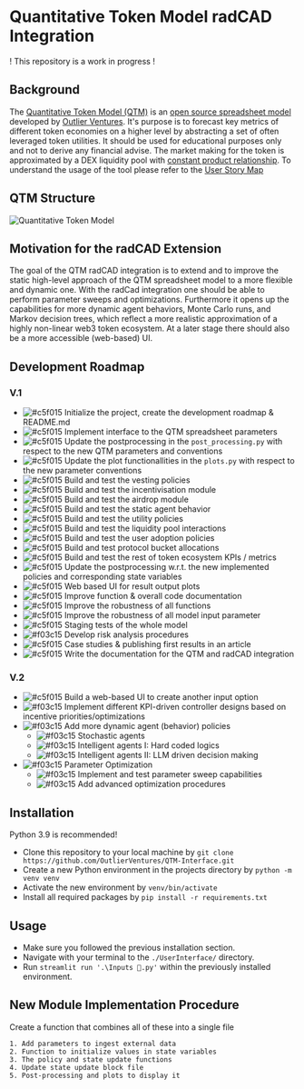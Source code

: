# Quantitative Token Model radCAD Integration

! This repository is a work in progress !

## Background

The [Quantitative Token Model (QTM)](https://outlierventures.io/quantitative-token-model-a-data-driven-approach-to-stay-ahead-of-the-game/) is an [open source spreadsheet model](https://drive.google.com/drive/folders/1eSgm4NA1Izx9qhXd6sdveUKF5VFHY6py?usp=sharing) developed by [Outlier Ventures](https://outlierventures.io/). It's purpose is to forecast key metrics of different token economies on a higher level by abstracting a set of often leveraged token utilities. It should be used for educational purposes only and not to derive any financial advise. The market making for the token is approximated by a DEX liquidity pool with [constant product relationship](https://balancer.fi/whitepaper.pdf). To understand the usage of the tool please refer to the [User Story Map](https://whimsical.com/qtm-roadmap-FfdpxTyjN44zk1eMhpyEWJ)

## QTM Structure

![Quantitative Token Model](https://github.com/OutlierVentures/QTM-Interface/blob/main/images/Quantitative_Token_Model_Abstraction.jpeg?raw=true)

## Motivation for the radCAD Extension

The goal of the QTM radCAD integration is to extend and to improve the static high-level approach of the QTM spreadsheet model to a more flexible and dynamic one. With the radCad integration one should be able to perform parameter sweeps and optimizations. Furthermore it opens up the capabilities for more dynamic agent behaviors, Monte Carlo runs, and Markov decision trees, which reflect a more realistic approximation of a highly non-linear web3 token ecosystem. At a later stage there should also be a more accessible (web-based) UI.

## Development Roadmap

### V.1

- ![#c5f015](https://placehold.co/15x15/c5f015/c5f015.png) Initialize the project, create the development roadmap & README.md
- ![#c5f015](https://placehold.co/15x15/c5f015/c5f015.png) Implement interface to the QTM spreadsheet parameters
- ![#c5f015](https://placehold.co/15x15/c5f015/c5f015.png) Update the postprocessing in the `post_processing.py` with respect to the new QTM parameters and conventions
- ![#c5f015](https://placehold.co/15x15/c5f015/c5f015.png) Update the plot functionallities in the `plots.py` with respect to the new parameter conventions
- ![#c5f015](https://placehold.co/15x15/c5f015/c5f015.png) Build and test the vesting policies
- ![#c5f015](https://placehold.co/15x15/c5f015/c5f015.png) Build and test the incentivisation module
- ![#c5f015](https://placehold.co/15x15/c5f015/c5f015.png) Build and test the airdrop module
- ![#c5f015](https://placehold.co/15x15/c5f015/c5f015.png) Build and test the static agent behavior
- ![#c5f015](https://placehold.co/15x15/c5f015/c5f015.png) Build and test the utility policies
- ![#c5f015](https://placehold.co/15x15/c5f015/c5f015.png) Build and test the liquidity pool interactions
- ![#c5f015](https://placehold.co/15x15/c5f015/c5f015.png) Build and test the user adoption policies
- ![#c5f015](https://placehold.co/15x15/c5f015/c5f015.png) Build and test protocol bucket allocations
- ![#c5f015](https://placehold.co/15x15/c5f015/c5f015.png) Build and test the rest of token ecosystem KPIs / metrics
- ![#c5f015](https://placehold.co/15x15/c5f015/c5f015.png) Update the postprocessing w.r.t. the new implemented policies and corresponding state variables
- ![#c5f015](https://placehold.co/15x15/c5f015/c5f015.png) Web based UI for result output plots
- ![#c5f015](https://placehold.co/15x15/c5f015/c5f015.png) Improve function & overall code documentation
- ![#c5f015](https://placehold.co/15x15/c5f015/c5f015.png) Improve the robustness of all functions
- ![#c5f015](https://placehold.co/15x15/FFF266/FFF266.png) Improve the robustness of all model input parameter
- ![#c5f015](https://placehold.co/15x15/c5f015/c5f015.png) Staging tests of the whole model
- ![#f03c15](https://placehold.co/15x15/f03c15/f03c15.png) Develop risk analysis procedures
- ![#c5f015](https://placehold.co/15x15/FFF266/FFF266.png) Case studies & publishing first results in an article
- ![#c5f015](https://placehold.co/15x15/c5f015/c5f015.png) Write the documentation for the QTM and radCAD integration

### V.2

- ![#c5f015](https://placehold.co/15x15/c5f015/c5f015.png) Build a web-based UI to create another input option
- ![#f03c15](https://placehold.co/15x15/f03c15/f03c15.png) Implement different KPI-driven controller designs based on incentive priorities/optimizations
- ![#f03c15](https://placehold.co/15x15/f03c15/f03c15.png) Add more dynamic agent (behavior) policies
  - ![#f03c15](https://placehold.co/15x15/f03c15/f03c15.png) Stochastic agents
  - ![#f03c15](https://placehold.co/15x15/f03c15/f03c15.png) Intelligent agents I: Hard coded logics
  - ![#f03c15](https://placehold.co/15x15/f03c15/f03c15.png) Intelligent agents II: LLM driven decision making
- ![#f03c15](https://placehold.co/15x15/f03c15/f03c15.png) Parameter Optimization
  - ![#f03c15](https://placehold.co/15x15/f03c15/f03c15.png) Implement and test parameter sweep capabilities
  - ![#f03c15](https://placehold.co/15x15/f03c15/f03c15.png) Add advanced optimization procedures

## Installation

Python 3.9 is recommended!

- Clone this repository to your local machine by `git clone https://github.com/OutlierVentures/QTM-Interface.git`
- Create a new Python environment in the projects directory by `python -m venv venv`
- Activate the new environment by `venv/bin/activate`
- Install all required packages by `pip install -r requirements.txt`

## Usage
- Make sure you followed the previous installation section.
- Navigate with your terminal to the `./UserInterface/` directory.
- Run `streamlit run '.\Inputs 🧮.py'` within the previously installed environment.

## New Module Implementation Procedure
Create a function that combines all of these into a single file

    1. Add parameters to ingest external data
    2. Function to initialize values in state variables
    3. The policy and state update functions
    4. Update state update block file
    5. Post-processing and plots to display it
